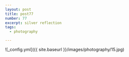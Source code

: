 ```yaml
---
layout: post
title: post77
number: 77
excerpt: silver reflection
tags:
  - photography

---
```


![_config.yml]({{ site.baseurl }}/images/photography/15.jpg)
